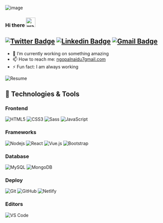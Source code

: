 ![image](https://github.com/user-attachments/assets/a4c9e754-9072-4cca-b3da-635aac305a46)


### Hi there <img alt="wave" src="https://raw.githubusercontent.com/MartinHeinz/MartinHeinz/master/wave.gif" width="30px">

## [![Twitter Badge](https://img.shields.io/badge/-@Vetri33813844-1ca0f1?style=flat-square&labelColor=1ca0f1&logo=twitter&logoColor=white&link=https://twitter.com/pranjaljain0)](https://twitter.com/Vetri33813844) [![Linkedin Badge](https://img.shields.io/badge/-balaji-blue?style=flat-square&logo=Linkedin&logoColor=white&link=https://www.linkedin.com/in/balaji-naidu-b01162258/)](https://www.linkedin.com/in/balaji-naidu-b01162258/) [![Gmail Badge](https://img.shields.io/badge/-ngopalnaidu7gmail.com-c14438?style=flat-square&logo=Gmail&logoColor=white&link=mailto:hello@pranjaljain.tech)](ngopalnaidu7gmail.com)

- 🔭 I’m currently working on something amazing
- 📫 How to reach me: [ngopalnaidu7gmail.com](mailto:ngopalnaidu7gmail.com)
- ⚡ Fun fact: I am always working

![Resume](-%23E44D27?style=flat-square&logo=html5&logoColor=ffffff)

## 🔧 Technologies & Tools

### Frontend

![HTML5](https://img.shields.io/badge/-HTML5-%23E44D27?style=flat-square&logo=html5&logoColor=ffffff)
![CSS3](https://img.shields.io/badge/-CSS3-%231572B6?style=flat-square&logo=css3)
![Sass](https://img.shields.io/badge/-Sass-%23CC6699?style=flat-square&logo=sass&logoColor=ffffff)
![JavaScript](https://img.shields.io/badge/-JavaScript-black?style=flat-square&logo=javascript)

### Frameworks

![Nodejs](https://img.shields.io/badge/-Nodejs-black?style=flat-square&logo=Node.js)
![React](https://img.shields.io/badge/-React-%23282C34?style=flat-square&logo=react)
![Vue.js](https://img.shields.io/badge/Vue.js-35495E?style=for-the-badge&logo=vuedotjs&logoColor=4FC08D)
![Bootstrap](https://img.shields.io/badge/-Bootstrap-563D7C?style=flat-square&logo=bootstrap)


### Database

![MySQL](https://img.shields.io/badge/-MySQL-black?style=flat-square&logo=mysql)
![MongoDB](https://img.shields.io/badge/-MongoDB-black?style=flat-square&logo=mongodb)

### Deploy

![Git](https://img.shields.io/badge/-Git-black?style=flat-square&logo=git)
![GitHub](https://img.shields.io/badge/-GitHub-181717?style=flat-square&logo=github)
![Netlify](https://img.shields.io/badge/-Netlify-000000?style=flat-square&logo=netlify)

### Editors

![VS Code](http://img.shields.io/badge/-VS%20Code-007ACC?style=flat-square&logo=visual-studio-code)
